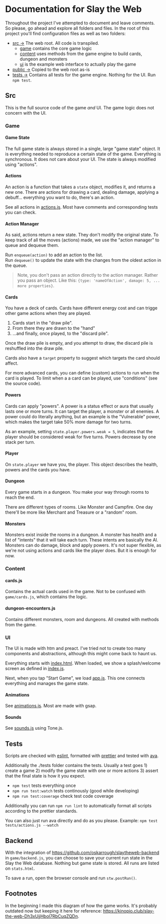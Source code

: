 # Documentation for Slay the Web

Throughout the project I've attempted to document and leave comments. So please, go ahead and explore all folders and files. In the root of this project you'll find configuration files as well as two folders:

- [src →](src/) The web root. All code is transpiled.
  - [game](src/game) contains the core game logic
  - [content](src/content) uses methods from the game engine to build cards, dungeon and monsters
  - [ui](src/ui) is the example web interface to actually play the game
- [public →](public/) Copied to the web root as-is
- [tests →](tests/) Contains all tests for the game engine. Nothing for the UI. Run `npm test`.

## Src

This is the full source code of the game _and_ UI. The game logic does not concern with the UI.

### Game

#### Game State

The full game state is always stored in a single, large "game state" object. It is everything needed to reproduce a certain state of the game. Everything is synchronous. It does not care about your UI. The state is always modified using "actions".

#### Actions

An action is a function that takes a `state` object, modifies it, and returns a new one. There are actions for drawing a card, dealing damage, applying a debuff... everything you want to do, there's an action.

See all actions in [actions.js](src/game/actions.js). Most have comments and corresponding tests you can check.

#### Action Manager

As said, actions return a new state. They don't modify the original state. To keep track of all the moves (actions) made, we use the "action manager" to queue and dequeue them.

Run `enqueue(action)` to add an action to the list.  
Run `dequeue()` to update the state with the changes from the oldest action in the queue.

> Note, you don't pass an action directly to the action manager. Rather you pass an object. Like this: `{type: 'nameOfAction', damage: 5, ... more properties}`.

#### Cards

You have a deck of cards. Cards have different energy cost and can trigge other game actions when they are played.

1. Cards start in the "draw pile".
2. From there they are drawn to the "hand"
3. ...and finally, once played, to the "discard pile".

Once the draw pile is empty, and you attempt to draw, the discard pile is reshuffled into the draw pile.

Cards also have a `target` property to suggest which targets the card should affect.

For more advanced cards, you can define (custom) actions to run when the card is played. To limit when a a card can be played, use "conditions" (see the source code).

#### Powers

Cards can apply "powers". A power is a status effect or aura that usually lasts one or more turns. It can target the player, a monster or all enemies. A power could do literally anything, but an example is the "Vulnerable" power, which makes the target take 50% more damage for two turns.

As an example, setting `state.player.powers.weak = 5`, indicates that the player should be considered weak for five turns. Powers decrease by one stack per turn.

#### Player

On `state.player` we have you, the player. This object describes the health, powers and the cards you have.

#### Dungeon

Every game starts in a dungeon. You make your way through rooms to reach the end.

There are different types of rooms. Like Monster and Campfire. One day there'll be more like Merchant and Treasure or a "random" room.

#### Monsters

Monsters exist inside the rooms in a dungeon. A monster has health and a list of "intents" that it will take each turn. These intents are basically the AI. Monsters can do damage, block and apply powers. It's not super flexible, as we're not using actions and cards like the player does. But it is enough for now.

### Content

#### cards.js

Contains the actual cards used in the game. Not to be confused with `game/cards.js`, which contains the logic.

#### dungeon-encounters.js

Contains different monsters, room and dungeons. All created with methods from the game.

### UI

The UI is made with htm and preact. I've tried not to create too many components and abstractions, although this might come back to haunt us.

Everything starts with [index.html](https://github.com/oskarrough/slaytheweb/blob/main/index.html). When loaded,
we show a splash/welcome screen as defined in [index.js](https://github.com/oskarrough/slaytheweb/blob/main/src/ui/index.js).

Next, when you tap "Start Game", we load [app.js](https://github.com/oskarrough/slaytheweb/blob/main/src/ui/app.js).
This one connects everything and manages the game state.

#### Animations

See [animations.js](src/ui/animations.js). Most are made with gsap.

#### Sounds

See [sounds.js](src/ui/sounds.js) using Tone.js.

## Tests

Scripts are checked with [eslint](https://eslint.org/), formatted with [prettier](https://prettier.io/) and tested with [ava](https://github.com/avajs/ava).

Additionally the ./tests folder contains the tests. Usually a test goes 1) create a game 2) modify the game state with one or more actions 3) assert that the final state is how it you expect.

- `npm test` tests everything once
- `npm run test:watch` tests continously (good while developing)
- `npm run test:coverage` check test code coverage

Additionally you can run `npm run lint` to automatically format all scripts according to the prettier standards.

You can also just run ava directly and do as you please. Example: `npm test tests/actions.js --watch`

## Backend

With the integration of https://github.com/oskarrough/slaytheweb-backend in `game/backend.js`, you can choose to save your current run state in the Slay the Web database. Nothing but game state is stored. All runs are listed on `stats.html`.

To save a run, open the browser console and run `stw.postRun()`.

## Footnotes

In the beginning I made this diagram of how the game works. It's probably outdated now but keeping it here for reference: https://kinopio.club/slay-the-web-Dh3xUjjHbol7RbCuqZQDn.
